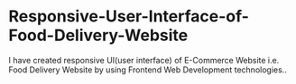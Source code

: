 # Responsive-User-Interface-of-Food-Delivery-Website
I have created responsive UI(user interface) of E-Commerce Website i.e. Food Delivery Website by using Frontend Web Development technologies..
